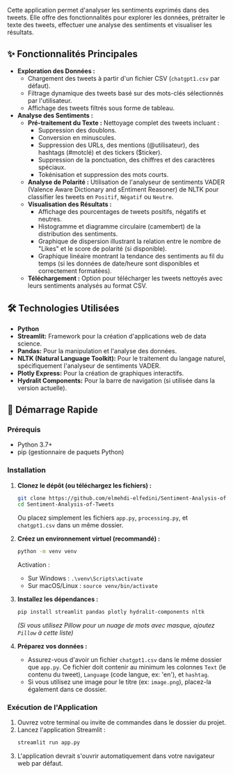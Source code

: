 
Cette application permet d'analyser les sentiments exprimés dans des tweets. Elle offre des fonctionnalités pour explorer les données, prétraiter le texte des tweets, effectuer une analyse des sentiments et visualiser les résultats.

## ✨ Fonctionnalités Principales

*   **Exploration des Données :**
    *   Chargement des tweets à partir d'un fichier CSV (`chatgpt1.csv` par défaut).
    *   Filtrage dynamique des tweets basé sur des mots-clés sélectionnés par l'utilisateur.
    *   Affichage des tweets filtrés sous forme de tableau.
*   **Analyse des Sentiments :**
    *   **Pré-traitement du Texte :** Nettoyage complet des tweets incluant :
        *   Suppression des doublons.
        *   Conversion en minuscules.
        *   Suppression des URLs, des mentions (@utilisateur), des hashtags (#motclé) et des tickers ($ticker).
        *   Suppression de la ponctuation, des chiffres et des caractères spéciaux.
        *   Tokénisation et suppression des mots courts.
    *   **Analyse de Polarité :** Utilisation de l'analyseur de sentiments VADER (Valence Aware Dictionary and sEntiment Reasoner) de NLTK pour classifier les tweets en `Positif`, `Négatif` ou `Neutre`.
    *   **Visualisation des Résultats :**
        *   Affichage des pourcentages de tweets positifs, négatifs et neutres.
        *   Histogramme et diagramme circulaire (camembert) de la distribution des sentiments.
        *   Graphique de dispersion illustrant la relation entre le nombre de "Likes" et le score de polarité (si disponible).
        *   Graphique linéaire montrant la tendance des sentiments au fil du temps (si les données de date/heure sont disponibles et correctement formatées).
    *   **Téléchargement :** Option pour télécharger les tweets nettoyés avec leurs sentiments analysés au format CSV.

## 🛠️ Technologies Utilisées

*   **Python**
*   **Streamlit:** Framework pour la création d'applications web de data science.
*   **Pandas:** Pour la manipulation et l'analyse des données.
*   **NLTK (Natural Language Toolkit):** Pour le traitement du langage naturel, spécifiquement l'analyseur de sentiments VADER.
*   **Plotly Express:** Pour la création de graphiques interactifs.
*   **Hydralit Components:** Pour la barre de navigation (si utilisée dans la version actuelle).


## 🚀 Démarrage Rapide

### Prérequis

*   Python 3.7+
*   pip (gestionnaire de paquets Python)

### Installation

1.  **Clonez le dépôt (ou téléchargez les fichiers) :**
    ```bash
    git clone https://github.com/elmehdi-elfedini/Sentiment-Analysis-of-Tweets.git
    cd Sentiment-Analysis-of-Tweets
    ```
    Ou placez simplement les fichiers `app.py`, `processing.py`, et `chatgpt1.csv` dans un même dossier.

2.  **Créez un environnement virtuel (recommandé) :**
    ```bash
    python -m venv venv
    ```
    Activation :
    *   Sur Windows : `.\venv\Scripts\activate`
    *   Sur macOS/Linux : `source venv/bin/activate`

3.  **Installez les dépendances :**
    ```bash
    pip install streamlit pandas plotly hydralit-components nltk
    ```
    *(Si vous utilisez Pillow pour un nuage de mots avec masque, ajoutez `Pillow` à cette liste)*

4.  **Préparez vos données :**
    *   Assurez-vous d'avoir un fichier `chatgpt1.csv` dans le même dossier que `app.py`. Ce fichier doit contenir au minimum les colonnes `Text` (le contenu du tweet), `Language` (code langue, ex: 'en'), et `hashtag`.
    *   Si vous utilisez une image pour le titre (ex: `image.png`), placez-la également dans ce dossier.

### Exécution de l'Application

1.  Ouvrez votre terminal ou invite de commandes dans le dossier du projet.
2.  Lancez l'application Streamlit :
    ```bash
    streamlit run app.py
    ```
3.  L'application devrait s'ouvrir automatiquement dans votre navigateur web par défaut.

